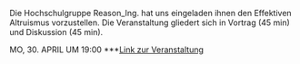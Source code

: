 Die Hochschulgruppe Reason_Ing. hat uns eingeladen ihnen den Effektiven Altruismus vorzustellen. Die Veranstaltung gliedert sich in Vortrag (45 min) und Diskussion (45 min).

MO, 30. APRIL UM 19:00 ***[Link zur Veranstaltung](https://www.facebook.com/events/375114162978914/)

